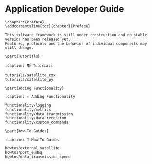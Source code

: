# Application Developer Guide

```{raw} latex
\chapter*{Preface}
\addcontentsline{toc}{chapter}{Preface}
```

```{warning}
This software framework is still under construction and no stable version has been released yet.
Features, protocols and the behavior of individual components may still change.
```

```{raw} latex
\part{Tutorials}
```

```{toctree}
:caption: 📚 Tutorials

tutorials/satellite_cxx
tutorials/satellite_py
```

```{raw} latex
\part{Adding Functionality}
```

```{toctree}
:caption: ✏️ Adding Functionality

functionality/logging
functionality/metrics
functionality/data_transmission
functionality/data_reception
functionality/custom_commands
```

```{raw} latex
\part{How-To Guides}
```

```{toctree}
:caption: 📖 How-To Guides

howtos/external_satellite
howtos/port_eudaq
howtos/data_transmission_speed
```
